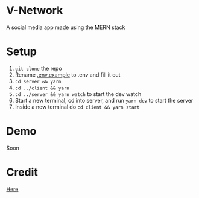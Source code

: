 # V-Network

A social media app made using the MERN stack

# Setup

1. `git clone` the repo
2. Rename [.env.example](server/.env.example) to .env and fill it out
3. `cd server && yarn`
4. `cd ../client && yarn`
5. `cd ../server && yarn watch` to start the dev watch
6. Start a new terminal, cd into server, and run `yarn dev` to start the server
7. Inside a new terminal do `cd client && yarn start`

# Demo

Soon

# Credit

[Here](https://www.youtube.com/playlist?list=PLs4co9a6NhMyAfSnDg1MKGwLdLx0OA07d)
